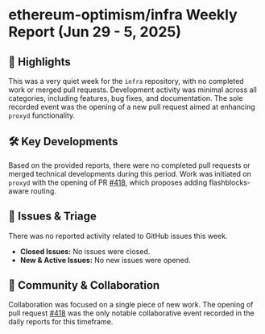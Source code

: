 # ethereum-optimism/infra Weekly Report (Jun 29 - 5, 2025)

## 🚀 Highlights
This was a very quiet week for the `infra` repository, with no completed work or merged pull requests. Development activity was minimal across all categories, including features, bug fixes, and documentation. The sole recorded event was the opening of a new pull request aimed at enhancing `proxyd` functionality.

## 🛠️ Key Developments
Based on the provided reports, there were no completed pull requests or merged technical developments during this period. Work was initiated on `proxyd` with the opening of PR [#418](https://github.com/ethereum-optimism/infra/pull/418), which proposes adding flashblocks-aware routing.

## 🐛 Issues & Triage
There was no reported activity related to GitHub issues this week.

*   **Closed Issues:** No issues were closed.
*   **New & Active Issues:** No new issues were opened.

## 💬 Community & Collaboration
Collaboration was focused on a single piece of new work. The opening of pull request [#418](https://github.com/ethereum-optimism/infra/pull/418) was the only notable collaborative event recorded in the daily reports for this timeframe.